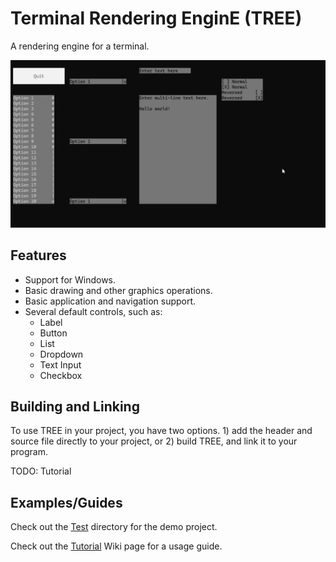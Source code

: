 # Terminal Rendering EnginE (TREE)
 A rendering engine for a terminal.

 ![TREE Demo Image](Images/TREE_Demo.gif)

## Features
- Support for Windows.
- Basic drawing and other graphics operations.
- Basic application and navigation support.
- Several default controls, such as:
  - Label
  - Button
  - List
  - Dropdown
  - Text Input
  - Checkbox

## Building and Linking

To use TREE in your project, you have two options. 1) add the header and source file directly to your project, or 2) build TREE, and link it to your program.

TODO: Tutorial

## Examples/Guides

Check out the [Test](Test/) directory for the demo project.

Check out the [Tutorial](https://github.com/mtalyat/TerminalRenderingEnginE/wiki/Tutorial) Wiki page for a usage guide.